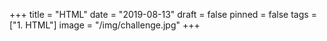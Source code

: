+++
title = "HTML"
date = "2019-08-13"
draft = false
pinned = false
tags = ["1. HTML"]
image = "/img/challenge.jpg"
+++

